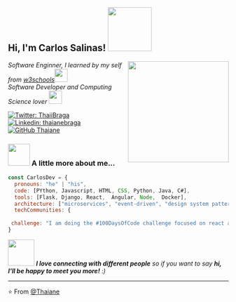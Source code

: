 <h2> Hi, I'm Carlos Salinas! <img src="https://media.giphy.com/media/l0IylOPCNkiqOgMyA/giphy.gif" width="100"></h2>
<img align='right' src="https://media.giphy.com/media/Mcrs7UvFVh0JX6NOf0/giphy.gif" width="230">
<p><em>Software Enginner, I learned by my self from <a href="https://www.w3schools.com/">w3schools</a><img src="https://media.giphy.com/media/fYSnHlufseco8Fh93Z/giphy.gif" width="30"></br> Software Developer and Computing Science lover <a href="https://www.thoughtworks.com"></a><img src="https://media.giphy.com/media/WUlplcMpOCEmTGBtBW/giphy.gif" width="30"> 
</em></p>

[![Twitter: ThaiiBraga](https://img.shields.io/twitter/follow/ThaiiBraga?style=social)](https://twitter.com/ThaiiBraga)
[![Linkedin: thaianebraga](https://img.shields.io/badge/-thaianebraga-blue?style=flat-square&logo=Linkedin&logoColor=white&link=https://www.linkedin.com/in/thaianebraga/)](https://www.linkedin.com/in/thaianebraga/)
[![GitHub Thaiane](https://img.shields.io/github/followers/thaiane?label=follow&style=social)](https://github.com/Thaiane)


### <img src="https://media.giphy.com/media/VgCDAzcKvsR6OM0uWg/giphy.gif" width="50"> A little more about me...  

```javascript
const CarlosDev = {
  pronouns: "he" | "his",
  code: [PYthon, Javascript, HTML, CSS, Python, Java, C#],
  tools: [Flask, Django, React,  Angular, Node,  Docker],
  architecture: ["microservices", "event-driven", "design system pattern"],
  techCommunities: {
 
 challenge: "I am doing the #100DaysOfCode challenge focused on react and typescript"
}
```

<img src="https://media.giphy.com/media/LnQjpWaON8nhr21vNW/giphy.gif" width="60"> <em><b>I love connecting with different people</b> so if you want to say <b>hi, I'll be happy to meet you more!</b> :)</em>

---

⭐️ From [@Thaiane](https://github.com/Thaiane)
